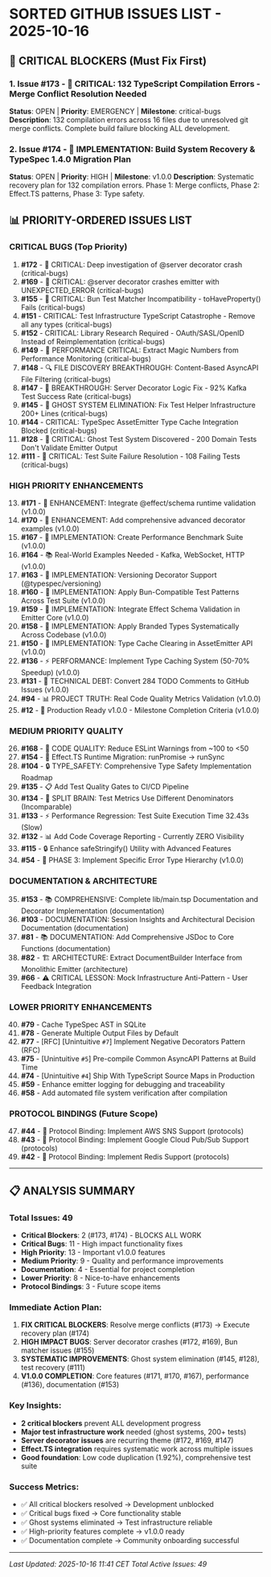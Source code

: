 # SORTED GITHUB ISSUES LIST - 2025-10-16

## 🚨 CRITICAL BLOCKERS (Must Fix First)

### 1. **Issue #173** - 🚨 CRITICAL: 132 TypeScript Compilation Errors - Merge Conflict Resolution Needed
**Status**: OPEN | **Priority**: EMERGENCY | **Milestone**: critical-bugs
**Description**: 132 compilation errors across 16 files due to unresolved git merge conflicts. Complete build failure blocking ALL development.

### 2. **Issue #174** - 🔧 IMPLEMENTATION: Build System Recovery & TypeSpec 1.4.0 Migration Plan  
**Status**: OPEN | **Priority**: HIGH | **Milestone**: v1.0.0
**Description**: Systematic recovery plan for 132 compilation errors. Phase 1: Merge conflicts, Phase 2: Effect.TS patterns, Phase 3: Type safety.

## 📊 PRIORITY-ORDERED ISSUES LIST

### CRITICAL BUGS (Top Priority)
1. **#172** - 🚨 CRITICAL: Deep investigation of @server decorator crash (critical-bugs)
2. **#169** - 🚨 CRITICAL: @server decorator crashes emitter with UNEXPECTED_ERROR (critical-bugs)
3. **#155** - 🐛 CRITICAL: Bun Test Matcher Incompatibility - toHaveProperty() Fails (critical-bugs)
4. **#151** - CRITICAL: Test Infrastructure TypeScript Catastrophe - Remove all any types (critical-bugs)
5. **#152** - CRITICAL: Library Research Required - OAuth/SASL/OpenID Instead of Reimplementation (critical-bugs)
6. **#149** - 🚀 PERFORMANCE CRITICAL: Extract Magic Numbers from Performance Monitoring (critical-bugs)
7. **#148** - 🔍 FILE DISCOVERY BREAKTHROUGH: Content-Based AsyncAPI File Filtering (critical-bugs)
8. **#147** - 🎯 BREAKTHROUGH: Server Decorator Logic Fix - 92% Kafka Test Success Rate (critical-bugs)
9. **#145** - 🧹 GHOST SYSTEM ELIMINATION: Fix Test Helper Infrastructure 200+ Lines (critical-bugs)
10. **#144** - CRITICAL: TypeSpec AssetEmitter Type Cache Integration Blocked (critical-bugs)
11. **#128** - 🚨 CRITICAL: Ghost Test System Discovered - 200 Domain Tests Don't Validate Emitter Output
12. **#111** - 🚨 CRITICAL: Test Suite Failure Resolution - 108 Failing Tests (critical-bugs)

### HIGH PRIORITY ENHANCEMENTS
13. **#171** - 🔧 ENHANCEMENT: Integrate @effect/schema runtime validation (v1.0.0)
14. **#170** - 🚀 ENHANCEMENT: Add comprehensive advanced decorator examples (v1.0.0)
15. **#167** - 🔧 IMPLEMENTATION: Create Performance Benchmark Suite (v1.0.0)
16. **#164** - 📚 Real-World Examples Needed - Kafka, WebSocket, HTTP (v1.0.0)
17. **#163** - 🔧 IMPLEMENTATION: Versioning Decorator Support (@typespec/versioning)
18. **#160** - 🔧 IMPLEMENTATION: Apply Bun-Compatible Test Patterns Across Test Suite (v1.0.0)
19. **#159** - 🔧 IMPLEMENTATION: Integrate Effect Schema Validation in Emitter Core (v1.0.0)
20. **#158** - 🔧 IMPLEMENTATION: Apply Branded Types Systematically Across Codebase (v1.0.0)
21. **#150** - 🔧 IMPLEMENTATION: Type Cache Clearing in AssetEmitter API (v1.0.0)
22. **#136** - ⚡ PERFORMANCE: Implement Type Caching System (50-70% Speedup) (v1.0.0)
23. **#131** - 🧹 TECHNICAL DEBT: Convert 284 TODO Comments to GitHub Issues (v1.0.0)
24. **#94** - 📊 PROJECT TRUTH: Real Code Quality Metrics Validation (v1.0.0)
25. **#12** - 🎯 Production Ready v1.0.0 - Milestone Completion Criteria (v1.0.0)

### MEDIUM PRIORITY QUALITY
26. **#168** - 🔧 CODE QUALITY: Reduce ESLint Warnings from ~100 to <50
27. **#154** - 🔄 Effect.TS Runtime Migration: runPromise → runSync
28. **#104** - 🔒 TYPE_SAFETY: Comprehensive Type Safety Implementation Roadmap
29. **#135** - 📋 Add Test Quality Gates to CI/CD Pipeline
30. **#134** - 🔀 SPLIT BRAIN: Test Metrics Use Different Denominators (Incomparable)
31. **#133** - ⚡ Performance Regression: Test Suite Execution Time 32.43s (Slow)
32. **#132** - 📊 Add Code Coverage Reporting - Currently ZERO Visibility
33. **#115** - 🔒 Enhance safeStringify() Utility with Advanced Features
34. **#54** - 🚨 PHASE 3: Implement Specific Error Type Hierarchy (v1.0.0)

### DOCUMENTATION & ARCHITECTURE
35. **#153** - 📚 COMPREHENSIVE: Complete lib/main.tsp Documentation and Decorator Implementation (documentation)
36. **#103** - DOCUMENTATION: Session Insights and Architectural Decision Documentation (documentation)
37. **#81** - 📚 DOCUMENTATION: Add Comprehensive JSDoc to Core Functions (documentation)
38. **#82** - 🏗️ ARCHITECTURE: Extract DocumentBuilder Interface from Monolithic Emitter (architecture)
39. **#66** - ⚠️ CRITICAL LESSON: Mock Infrastructure Anti-Pattern - User Feedback Integration

### LOWER PRIORITY ENHANCEMENTS
40. **#79** - Cache TypeSpec AST in SQLite
41. **#78** - Generate Multiple Output Files by Default
42. **#77** - [RFC] [Unintuitive `#7`] Implement Negative Decorators Pattern (RFC)
43. **#75** - [Unintuitive `#5`] Pre-compile Common AsyncAPI Patterns at Build Time
44. **#74** - [Unintuitive `#4`] Ship With TypeScript Source Maps in Production
45. **#59** - Enhance emitter logging for debugging and traceability
46. **#58** - Add automated file system verification after compilation

### PROTOCOL BINDINGS (Future Scope)
47. **#44** - 🔌 Protocol Binding: Implement AWS SNS Support (protocols)
48. **#43** - 🔌 Protocol Binding: Implement Google Cloud Pub/Sub Support (protocols)
49. **#42** - 🔌 Protocol Binding: Implement Redis Support (protocols)

---

## 📋 ANALYSIS SUMMARY

### Total Issues: 49
- **Critical Blockers**: 2 (#173, #174) - BLOCKS ALL WORK
- **Critical Bugs**: 11 - High impact functionality fixes
- **High Priority**: 13 - Important v1.0.0 features
- **Medium Priority**: 9 - Quality and performance improvements
- **Documentation**: 4 - Essential for project completion
- **Lower Priority**: 8 - Nice-to-have enhancements
- **Protocol Bindings**: 3 - Future scope items

### Immediate Action Plan:
1. **FIX CRITICAL BLOCKERS**: Resolve merge conflicts (#173) → Execute recovery plan (#174)
2. **HIGH IMPACT BUGS**: Server decorator crashes (#172, #169), Bun matcher issues (#155)
3. **SYSTEMATIC IMPROVEMENTS**: Ghost system elimination (#145, #128), test recovery (#111)
4. **V1.0.0 COMPLETION**: Core features (#171, #170, #167), performance (#136), documentation (#153)

### Key Insights:
- **2 critical blockers** prevent ALL development progress
- **Major test infrastructure work** needed (ghost systems, 200+ tests)
- **Server decorator issues** are recurring theme (#172, #169, #147)
- **Effect.TS integration** requires systematic work across multiple issues
- **Good foundation**: Low code duplication (1.92%), comprehensive test suite

### Success Metrics:
- ✅ All critical blockers resolved → Development unblocked
- ✅ Critical bugs fixed → Core functionality stable  
- ✅ Ghost systems eliminated → Test infrastructure reliable
- ✅ High-priority features complete → v1.0.0 ready
- ✅ Documentation complete → Community onboarding successful

---

*Last Updated: 2025-10-16 11:41 CET*
*Total Active Issues: 49*